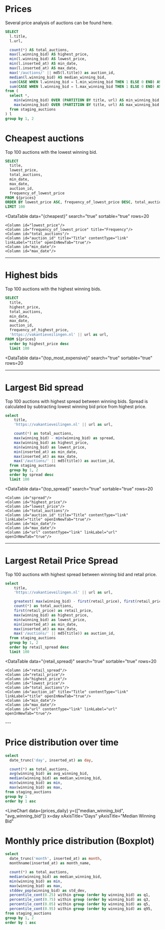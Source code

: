 # Prices

Several price analysis of auctions can be found here.

```sql prices
SELECT
  l.title,
  l.url,

  count(*) AS total_auctions,
  max(l.winning_bid) AS highest_price,
  min(l.winning_bid) AS lowest_price,
  min(l.inserted_at) AS min_date,
  max(l.inserted_at) AS max_date,
  max('/auctions/' || md5(l.title)) as auction_id,
  median(l.winning_bid) AS median_winning_bid,
  sum(CASE WHEN l.winning_bid = l.min_winning_bid THEN 1 ELSE 0 END) AS frequency_of_lowest_price,
  sum(CASE WHEN l.winning_bid = l.max_winning_bid THEN 1 ELSE 0 END) AS frequency_of_highest_price,
from (
  select *,
    min(winning_bid) OVER (PARTITION BY title, url) AS min_winning_bid,
    max(winning_bid) OVER (PARTITION BY title, url) AS max_winning_bid
  from staging_auctions
) l
group by 1, 2
```

# Cheapest auctions

Top 100 auctions with the lowest winning bid.

```sql cheapest
SELECT
  title,
  lowest_price,
  total_auctions,
  min_date,
  max_date,
  auction_id,
  frequency_of_lowest_price
FROM ${prices}
ORDER BY lowest_price ASC, frequency_of_lowest_price DESC, total_auctions DESC
LIMIT 100
```

<DataTable
  data="{cheapest}"
  search="true"
  sortable="true"
  rows=20
>
    <Column id="lowest_price"/>
    <Column id="frequency_of_lowest_price" title="Frequency"/>
    <Column id="total_auctions"/>
    <Column id="auction_id" title="Title" contentType="link" linkLabel="title" openInNewTab="true"/>
    <Column id="min_date"/>
    <Column id="max_date"/>
</DataTable>

---

# Highest bids

Top 100 auctions with the highest winning bids.

```sql top_most_expensive
SELECT
  title,
  highest_price,
  total_auctions,
  min_date,
  max_date,
  auction_id,
  frequency_of_highest_price,
  'https://vakantieveilingen.nl' || url as url,
FROM ${prices}
  order by highest_price desc
  limit 100
```

<DataTable
  data="{top_most_expensive}"
  search="true"
  sortable="true"
  rows=20
>
  <Column id="highest_price"/>
  <Column id="frequency_of_highest_price" title="Frequency"/>
  <Column id="total_auctions"/>
  <Column id="auction_id" title="Title" contentType="link" linkLabel="title" openInNewTab="true"/>
  <Column id="min_date"/>
  <Column id="max_date"/>
  <Column id="url" contentType="link" linkLabel="url" openInNewTab="true"/>
</DataTable>

---

# Largest Bid spread

Top 100 auctions with highest spread between winning bids. Spread is calculated by subtracting lowest winning bid price from highest price.

```sql top_spread
select
    title,
    'https://vakantieveilingen.nl' || url as url,

    count(*) as total_auctions,
    max(winning_bid) - min(winning_bid) as spread,
    max(winning_bid) as highest_price,
    min(winning_bid) as lowest_price,
    min(inserted_at) as min_date,
    max(inserted_at) as max_date,
    max('/auctions/' || md5(title)) as auction_id,
  from staging_auctions
  group by 1, 2
  order by spread desc
  limit 100
```

<DataTable
  data="{top_spread}"
  search="true"
  sortable="true"
  rows=20
>
    <Column id="spread"/>
    <Column id="highest_price"/>
    <Column id="lowest_price"/>
    <Column id="total_auctions"/>
    <Column id="auction_id" title="Title" contentType="link" linkLabel="title" openInNewTab="true"/>
    <Column id="min_date"/>
    <Column id="max_date"/>
    <Column id="url" contentType="link" linkLabel="url" openInNewTab="true"/>
</DataTable>

---

# Largest Retail Price Spread

Top 100 auctions with highest spread between winning bid and retail price.

```sql retail_spread
select
    title,
    'https://vakantieveilingen.nl' || url as url,

    greatest( max(winning_bid) - first(retail_price), first(retail_price) - min(winning_bid)) as retail_spread,
    count(*) as total_auctions,
    first(retail_price) as retail_price,
    max(winning_bid) as highest_price,
    min(winning_bid) as lowest_price,
    min(inserted_at) as min_date,
    max(inserted_at) as max_date,
    max('/auctions/' || md5(title)) as auction_id,
  from staging_auctions
  group by 1, 2
  order by retail_spread desc
  limit 100
```

<DataTable
  data="{retail_spread}"
  search="true"
  sortable="true"
  rows=20
>
    <Column id="retail_spread"/>
    <Column id="retail_price"/>
    <Column id="highest_price"/>
    <Column id="lowest_price"/>
    <Column id="total_auctions"/>
    <Column id="auction_id" title="Title" contentType="link" linkLabel="title" openInNewTab="true"/>
    <Column id="min_date"/>
    <Column id="max_date"/>
    <Column id="url" contentType="link" linkLabel="url" openInNewTab="true"/>
</DataTable>
---

# Price distribution over time

```sql prices_daily
select
  date_trunc('day', inserted_at) as day,

  count(*) as total_auctions,
  avg(winning_bid) as avg_winning_bid,
  median(winning_bid) as median_winning_bid,
  min(winning_bid) as min,
  max(winning_bid) as max,
from staging_auctions
group by 1
order by 1 asc
```

<LineChart 
    data={prices_daily} 
    y={["median_winning_bid", "avg_winning_bid"]}
    x=day 
    xAxisTitle="Days" 
    yAxisTitle="Median Winning Bid" 
>
</LineChart>


# Monthly price distribution (Boxplot)

```sql prices_monthly
select
  date_trunc('month', inserted_at) as month,
  monthname(inserted_at) as month_name,

  count(*) as total_auctions,
  median(winning_bid) as median_winning_bid,
  min(winning_bid) as min,
  max(winning_bid) as max,
  stddev_pop(winning_bid) as std_dev,
  percentile_cont(0.25) within group (order by winning_bid) as q1,
  percentile_cont(0.75) within group (order by winning_bid) as q3,
  percentile_cont(0.05) within group (order by winning_bid) as q5,
  percentile_cont(0.95) within group (order by winning_bid) as q95,
from staging_auctions
group by 1, 2
order by 1 asc
```

<BoxPlot
    data={prices_monthly}
    name=month_name
    midpoint=median_winning_bid
    min=min
    max=max
    intervalBottom=q5
    intervalTop=q95
/>